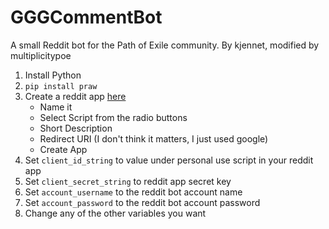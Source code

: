 # GGGCommentBot
A small Reddit bot for the Path of Exile community. By kjennet, modified by multiplicitypoe

1. Install Python
2. `pip install praw`
3. Create a reddit app [here](https://ssl.reddit.com/prefs/apps/)
   - Name it
   - Select Script from the radio buttons
   - Short Description
   - Redirect URI (I don't think it matters, I just used google)
   - Create App
4. Set `client_id_string` to value under personal use script in your reddit app
5. Set `client_secret_string` to reddit app secret key
6. Set `account_username` to the reddit bot account name
7. Set `account_password` to the reddit bot account password
8. Change any of the other variables you want


